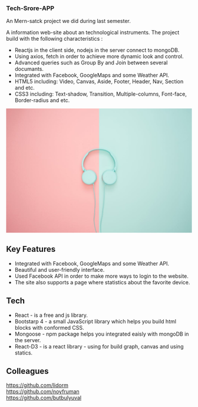 
### Tech-Srore-APP

An Mern-satck project we did during last semester.

A information web-site about an technological instruments.
The project build with the following characteristics :
- Reactjs in the client side, nodejs in the server connect to mongoDB.
- Using axios, fetch in order to achieve more dynamic look and control.
- Advanced queries such as Group By and Join between several documants.
- Integrated with Facebook, GoogleMaps and some Weather API.
- HTML5 including: Video, Canvas, Aside, Footer, Header, Nav, Section and etc.
- CSS3 including: Text-shadow, Transition, Multiple-columns, Font-face, Border-radius and etc.


![](src/images/aboutBcg.jpeg)

## Key Features 
- Integrated with Facebook, GoogleMaps and some Weather API.
- Beautiful and user-friendly interface.
- Used Facebook API in order to make more ways to login to the website.
- The site also supports a page where statistics about the favorite device. 

## Tech 
- React -  is a free and js library.
- Bootstarp 4 - a small JavaScript library which helps you build html blocks with conformed CSS.
- Mongoose - npm package helps you integrated eaisly with mongoDB in the server.
- React-D3 - is a react library - using for build graph, canvas and using statics. 

## Colleagues
https://github.com/lidorm <br/>
https://github.com/noyfruman <br/>
https://github.com/butbulyuval

    
